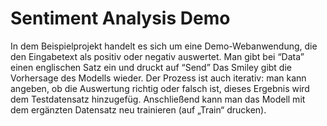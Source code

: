 # Sentiment Analysis Demo

In dem Beispielprojekt handelt es sich um eine Demo-Webanwendung, die den Eingabetext als positiv oder negativ auswertet. Man gibt bei “Data” einen englischen Satz ein und druckt auf “Send”
Das Smiley gibt die Vorhersage des Modells wieder. Der Prozess ist auch iterativ: man kann angeben, ob die Auswertung richtig oder falsch ist, dieses Ergebnis wird dem Testdatensatz hinzugefüg. Anschließend kann man das Modell mit dem ergänzten Datensatz neu trainieren (auf „Train“ drucken).
